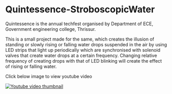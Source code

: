 # Quintessence-StroboscopicWater

Quintessence is the annual techfest organised by Department of ECE, Government engineering college, Thrissur. 

This is a small project made for the same, which creates the illusion of standing or slowly rising or falling water drops suspended in the air by using LED strips that light up periodically which are synchronised with solenoid valves that create water drops at a certain frequency. Changing relative frequency of creating drops with that of LED blinking will create the effect of rising or falling water.

Click below image to view youtube video

[![Youtube video thumbnail](https://img.youtube.com/vi/UE3zT95B1FE/0.jpg)](https://www.youtube.com/watch?v=UE3zT95B1FE&feature=youtu.be)
